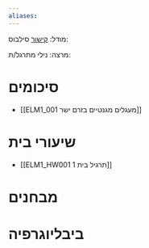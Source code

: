 ```yaml
---
aliases:
---
```



מודל: [קישור](https://moodle24.technion.ac.il/course/view.php?id=2376)
סילבוס:

מרצה: נילי
מתרגל/ת: 

# סיכומים
- [[ELM1_001 מעגלים מגנטיים בזרם ישר]]

# שיעורי בית
- [[ELM1_HW001 תרגיל בית 1]]

# מבחנים

# ביבליוגרפיה
